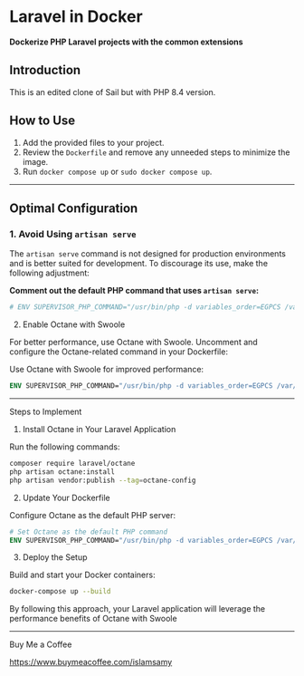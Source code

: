 # Laravel in Docker  

**Dockerize PHP Laravel projects with the common extensions**  

## Introduction  
This is an edited clone of Sail but with PHP 8.4 version.  

## How to Use  
1. Add the provided files to your project.  
2. Review the `Dockerfile` and remove any unneeded steps to minimize the image.  
3. Run `docker compose up` or `sudo docker compose up`.  

---

## Optimal Configuration  

### 1. Avoid Using `artisan serve`  
The `artisan serve` command is not designed for production environments and is better suited for development. To discourage its use, make the following adjustment:  

**Comment out the default PHP command that uses `artisan serve`:**  
```dockerfile
# ENV SUPERVISOR_PHP_COMMAND="/usr/bin/php -d variables_order=EGPCS /var/www/html/artisan serve --host=0.0.0.0 --port=80"
```
2. Enable Octane with Swoole

For better performance, use Octane with Swoole. Uncomment and configure the Octane-related command in your Dockerfile:

Use Octane with Swoole for improved performance:

```dockerfile
ENV SUPERVISOR_PHP_COMMAND="/usr/bin/php -d variables_order=EGPCS /var/www/html/artisan octane:start --server=swoole --host=0.0.0.0 --port=80"
```

---

Steps to Implement

1. Install Octane in Your Laravel Application

Run the following commands:

```bash
composer require laravel/octane  
php artisan octane:install  
php artisan vendor:publish --tag=octane-config
```

2. Update Your Dockerfile

Configure Octane as the default PHP server:

```dockerfile
# Set Octane as the default PHP command
ENV SUPERVISOR_PHP_COMMAND="/usr/bin/php -d variables_order=EGPCS /var/www/html/artisan octane:start --server=swoole --host=0.0.0.0 --port=80"
```

3. Deploy the Setup

Build and start your Docker containers:

```bash
docker-compose up --build
```

By following this approach, your Laravel application will leverage the performance benefits of Octane with Swoole

---

Buy Me a Coffee

https://www.buymeacoffee.com/islamsamy

